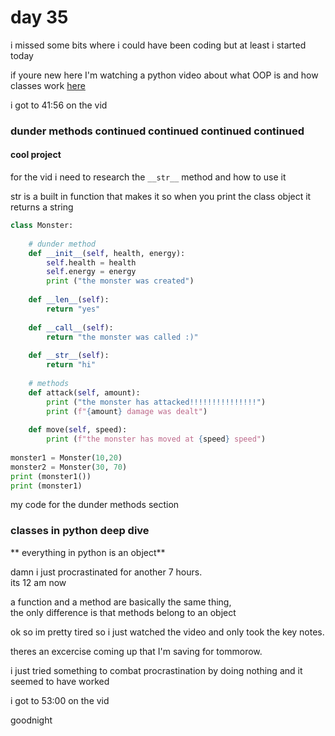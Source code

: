 # day 35

i missed some bits where i could have been coding but at least i started today

if youre new here I'm watching a python video about what OOP is and how classes work [here](https://www.youtube.com/watch?v=_vr5faCXFo8)

i got to 41:56 on the vid

### dunder methods continued continued continued continued

#### cool project

for the vid i need to research the `__str__` method and how to use it

str is a built in function that makes it so when you print the class object it returns a string

``` py
class Monster:
    
    # dunder method
    def __init__(self, health, energy):
        self.health = health
        self.energy = energy
        print ("the monster was created")
        
    def __len__(self):
        return "yes"
        
    def __call__(self):
        return "the monster was called :)"
        
    def __str__(self):
        return "hi"
    
    # methods
    def attack(self, amount):
        print ("the monster has attacked!!!!!!!!!!!!!!!")
        print (f"{amount} damage was dealt")
    
    def move(self, speed):
        print (f"the monster has moved at {speed} speed")
    
monster1 = Monster(10,20)
monster2 = Monster(30, 70)
print (monster1())
print (monster1)
```
my code for the dunder methods section

### classes in python deep dive

** everything in python is an object**

damn i just procrastinated for another 7 hours.  
its 12 am now

a function and a method are basically the same thing,  
the only difference is that methods belong to an object

ok so im pretty tired so i just watched the video and only took the key notes.

theres an excercise coming up that I'm saving for tommorow.

i just tried something to combat procrastination by doing nothing and it seemed to have worked

i got to 53:00 on the vid

goodnight
